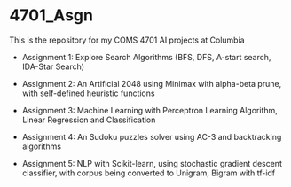 # 4701_Asgn
This is the repository for my COMS 4701 AI projects at Columbia

* Assignment 1: Explore Search Algorithms (BFS, DFS, A-start search, IDA-Star Search)

* Assignment 2: An Artificial 2048 using Minimax with alpha-beta prune, with self-defined heuristic functions

* Assignment 3: Machine Learning with Perceptron Learning Algorithm, Linear Regression and Classification

* Assignment 4: An Sudoku puzzles solver using AC-3 and backtracking algorithms

* Assignment 5: NLP with Scikit-learn, using stochastic gradient descent classifier, with corpus being converted to Unigram, Bigram with tf-idf
